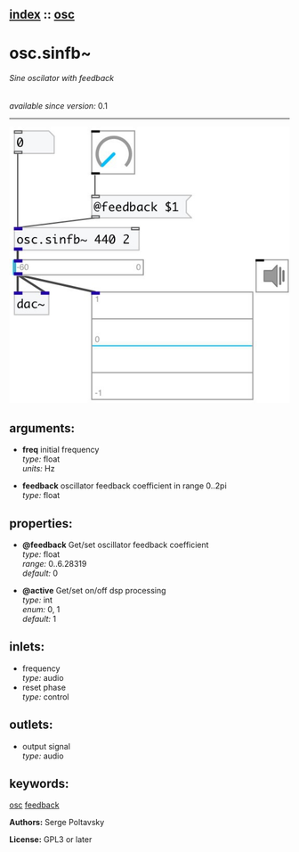 [index](index.html) :: [osc](category_osc.html)
---

# osc.sinfb~

###### Sine oscilator with feedback

*available since version:* 0.1

---




[![example](../examples/img/osc.sinfb~.jpg)](../examples/pd/osc.sinfb~.pd)



## arguments:

* **freq**
initial frequency<br>
_type:_ float<br>
_units:_ Hz<br>

* **feedback**
oscillator feedback coefficient in range 0..2pi<br>
_type:_ float<br>





## properties:

* **@feedback** 
Get/set oscillator feedback coefficient<br>
_type:_ float<br>
_range:_ 0..6.28319<br>
_default:_ 0<br>

* **@active** 
Get/set on/off dsp processing<br>
_type:_ int<br>
_enum:_ 0, 1<br>
_default:_ 1<br>



## inlets:

* frequency<br>
_type:_ audio
* reset phase<br>
_type:_ control



## outlets:

* output signal<br>
_type:_ audio



## keywords:

[osc](keywords/osc.html)
[feedback](keywords/feedback.html)






**Authors:** Serge Poltavsky




**License:** GPL3 or later





